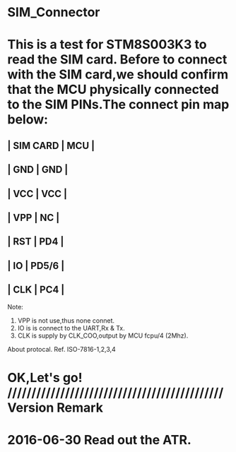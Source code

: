 # SIM_Connector
This is a test for STM8S003K3 to read the SIM card. 
Before to connect with the SIM card,we should confirm that the MCU physically connected to the SIM PINs.The connect pin map below:
 ========================
|   SIM CARD    |  MCU   |
 ------------------------
|   GND         |  GND   |
 ------------------------
|   VCC         |  VCC   |
 ------------------------
|   VPP         |  NC    |
 ------------------------
|   RST         |  PD4   |
 ------------------------
|   IO          |  PD5/6 |
 ------------------------
|   CLK         |  PC4   |
 ------------------------
 Note: 
 1. VPP is not use,thus none connet.
 2. IO is is connect to the UART,Rx & Tx.
 3. CLK is supply by CLK_COO,output by MCU fcpu/4 (2Mhz).

About protocal. Ref. ISO-7816-1,2,3,4

OK,Let's go!
/////////////////////////////////////////////
Version Remark
=================
2016-06-30 Read out the ATR.
=================
